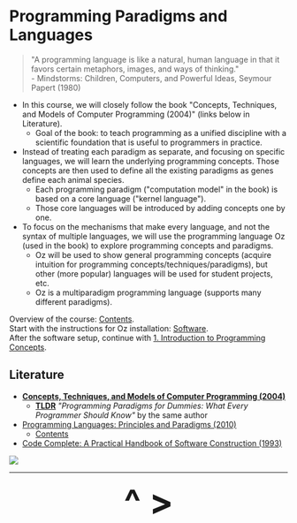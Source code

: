 # Programming Paradigms and Languages

>"A programming language is like a natural, human language in that it favors certain metaphors, images, and ways of thinking."  
>\- Mindstorms: Children, Computers, and Powerful Ideas, Seymour Papert (1980)

- In this course, we will closely follow the book "Concepts, Techniques, and Models of Computer Programming (2004)" (links below in Literature).
    - Goal of the book: to teach programming as a unified discipline with a scientific foundation that is useful to programmers in practice.
- Instead of treating each paradigm as separate, and focusing on specific languages, we will learn the underlying programming concepts. Those concepts are then used to define all the existing paradigms as genes define each animal species.
    - Each programming paradigm ("computation model" in the book) is based on a core language ("kernel language").
    - Those core languages will be introduced by adding concepts one by one.
- To focus on the mechanisms that make every language, and not the syntax of multiple languages, we will use the programming language Oz (used in the book) to explore programming concepts and paradigms.
    - Oz will be used to show general programming concepts (acquire intuition for programming concepts/techniques/paradigms), but other (more popular) languages will be used for student projects, etc.
    - Oz is a multiparadigm programming language (supports many different paradigms).

Overview of the course: [Contents](Contents.md).  
Start with the instructions for Oz installation: [Software](Software.md).  
After the software setup, continue with [1. Introduction to Programming Concepts](1-Introduction-to-Programming-Concepts.md).

## Literature
- [**Concepts, Techniques, and Models of Computer Programming (2004)**](https://www.goodreads.com/book/show/772585.Concepts_Techniques_and_Models_of_Computer_Programming)
    - [**TLDR**](https://www.info.ucl.ac.be/~pvr/VanRoyChapter.pdf) *"Programming Paradigms for Dummies: What Every Programmer Should Know"* by the same author
- [Programming Languages: Principles and Paradigms (2010)](https://www.goodreads.com/book/show/7322948-programming-languages)
    - [Contents](http://www.springer.com/cda/content/document/cda_downloaddocument/9781848829138-t1.pdf)
- [Code Complete: A Practical Handbook of Software Construction (1993)](https://www.goodreads.com/book/show/4845.Code_Complete)

<img src="https://www.info.ucl.ac.be/~pvr/paradigmsDIAGRAMeng108.jpg">

---

<div align="center"><b>
  <a href="Contents.html" style="font-size:64px; text-decoration:none"> ^ </a>
  <a href="Software.html" style="font-size:64px; text-decoration:none"> > </a>
</b></div>
